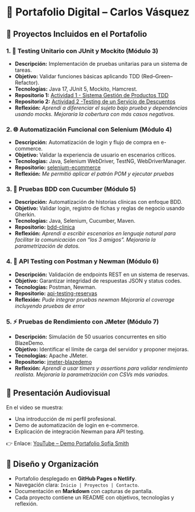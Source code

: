 # 📂 Portafolio Digital – Carlos Vásquez

## 🚀 Proyectos Incluidos en el Portafolio

### 1. 🧪 Testing Unitario con JUnit y Mockito (Módulo 3)


* **Descripción:** Implementación de pruebas unitarias para un sistema de tareas.
* **Objetivo:** Validar funciones básicas aplicando TDD (Red–Green–Refactor).
* **Tecnologías:** Java 17, JUnit 5, Mockito, Hamcrest.
* **Repositorio 1:** [Actividad 1 - Sistema Gestión de Productos TDD](https://github.com/kenkairon/M-dulo3-Sesion1-Actividad1-SistemaGestionProductosTDD)
* **Repositorio 2:** [Actividad 2 -Testing de un Servicio de Descuentos](git@github.com:kenkairon/PortafolioTesting.git )
* **Reflexión:** *Aprendí a diferenciar el sujeto bajo prueba y dependencias usando mocks. Mejoraría la cobertura con más casos negativos.*

### 2. 🌐 Automatización Funcional con Selenium (Módulo 4)

* **Descripción:** Automatización de login y flujo de compra en e-commerce.
* **Objetivo:** Validar la experiencia de usuario en escenarios críticos.
* **Tecnologías:** Java, Selenium WebDriver, TestNG, WebDriverManager.
* **Repositorio:** [selenium-ecommerce](https://github.com/sofia-smith/selenium-ecommerce)
* **Reflexión:** *Me permitió aplicar el patrón POM y ejecutar pruebas*

### 3. 📖 Pruebas BDD con Cucumber (Módulo 5)

* **Descripción:** Automatización de historias clínicas con enfoque BDD.
* **Objetivo:** Validar login, registro de fichas y reglas de negocio usando Gherkin.
* **Tecnologías:** Java, Selenium, Cucumber, Maven.
* **Repositorio:** [bdd-clinica](https://github.com/sofia-smith/bdd-clinica)
* **Reflexión:** *Aprendí a escribir escenarios en lenguaje natural para facilitar la comunicación con “los 3 amigos”. Mejoraría la parametrización de datos.*

### 4. 🔌 API Testing con Postman y Newman (Módulo 6)

* **Descripción:** Validación de endpoints REST en un sistema de reservas.
* **Objetivo:** Garantizar integridad de respuestas JSON y status codes.
* **Tecnologías:** Postman, Newman.
* **Repositorio:** [api-testing-reservas](https://github.com/sofia-smith/api-testing-reservas)
* **Reflexión:** *Pude integrar pruebas newman Mejoraría el coverage incluyendo pruebas de error*


### 5. ⚡ Pruebas de Rendimiento con JMeter (Módulo 7)

* **Descripción:** Simulación de 50 usuarios concurrentes en sitio BlazeDemo.
* **Objetivo:** Identificar el límite de carga del servidor y proponer mejoras.
* **Tecnologías:** Apache JMeter.
* **Repositorio:** [jmeter-blazedemo](https://github.com/sofia-smith/jmeter-blazedemo)
* **Reflexión:** *Aprendí a usar timers y assertions para validar rendimiento realista. Mejoraría la parametrización con CSVs más variados.*

## 🎥 Presentación Audiovisual

En el video se muestra:

* Una introducción de mi perfil profesional.
* Demo de automatización de login en e-commerce.
* Explicación de integración Newman para API testing.

👉 Enlace: [YouTube – Demo Portafolio Sofía Smith](https://youtu.be/sofia-smith-demo)


## 🎨 Diseño y Organización

* Portafolio desplegado en **GitHub Pages o Netlify**.
* Navegación clara: `Inicio | Proyectos | Contacto`.
* Documentación en **Markdown** con capturas de pantalla.
* Cada proyecto contiene un README con objetivos, tecnologías y reflexión.
